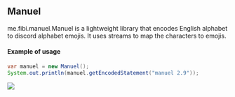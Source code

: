 ## Manuel
me.fibi.manuel.Manuel is a lightweight library that encodes English alphabet to discord alphabet emojis.
It uses streams to map the characters to emojis. 

#### Example of usage
```java
var manuel = new Manuel();
System.out.println(manuel.getEncodedStatement("manuel 2.9"));
```
![](https://i.imgur.com/As0Q0WJ.png)